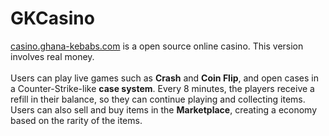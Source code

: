 # GKCasino
<a href="https://casino.ghana-kebabs.com" target="_blank" rel="noreferrer">casino.ghana-kebabs.com</a> is a open source online casino. This version involves real money. <br/><br/>
Users can play live games such as <b>Crash</b> and <b>Coin Flip</b>, and open cases in a Counter-Strike-like <b>case system</b>. Every 8 minutes, the players receive a refill in their balance, so they can continue playing and collecting items. Users can also sell and buy items in the <b>Marketplace</b>, creating a economy based on the rarity of the items.



